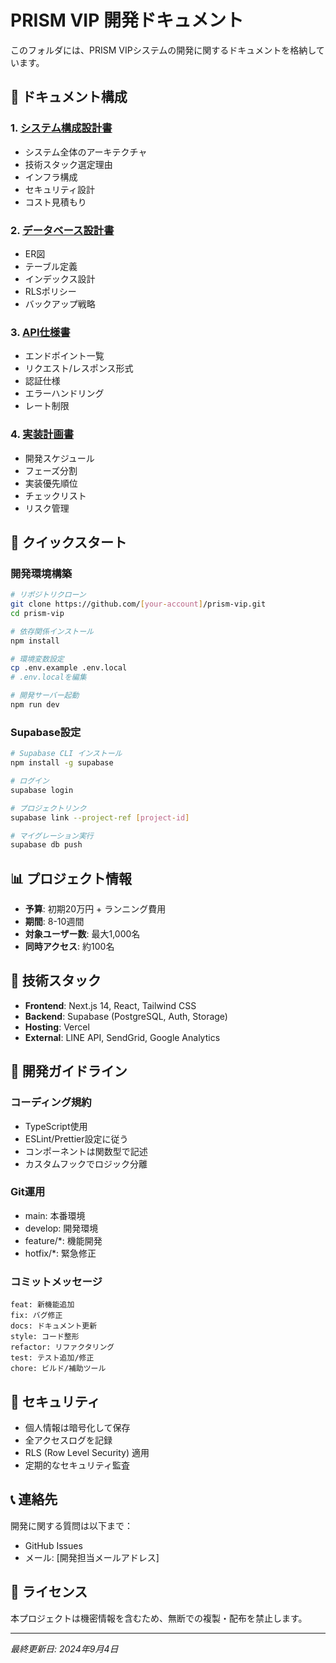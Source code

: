 # PRISM VIP 開発ドキュメント

このフォルダには、PRISM VIPシステムの開発に関するドキュメントを格納しています。

## 📁 ドキュメント構成

### 1. [システム構成設計書](./01_system_architecture.md)
- システム全体のアーキテクチャ
- 技術スタック選定理由
- インフラ構成
- セキュリティ設計
- コスト見積もり

### 2. [データベース設計書](./02_database_schema.md)
- ER図
- テーブル定義
- インデックス設計
- RLSポリシー
- バックアップ戦略

### 3. [API仕様書](./03_api_specification.md)
- エンドポイント一覧
- リクエスト/レスポンス形式
- 認証仕様
- エラーハンドリング
- レート制限

### 4. [実装計画書](./04_implementation_plan.md)
- 開発スケジュール
- フェーズ分割
- 実装優先順位
- チェックリスト
- リスク管理

## 🚀 クイックスタート

### 開発環境構築

```bash
# リポジトリクローン
git clone https://github.com/[your-account]/prism-vip.git
cd prism-vip

# 依存関係インストール
npm install

# 環境変数設定
cp .env.example .env.local
# .env.localを編集

# 開発サーバー起動
npm run dev
```

### Supabase設定

```bash
# Supabase CLI インストール
npm install -g supabase

# ログイン
supabase login

# プロジェクトリンク
supabase link --project-ref [project-id]

# マイグレーション実行
supabase db push
```

## 📊 プロジェクト情報

- **予算**: 初期20万円 + ランニング費用
- **期間**: 8-10週間
- **対象ユーザー数**: 最大1,000名
- **同時アクセス**: 約100名

## 🔧 技術スタック

- **Frontend**: Next.js 14, React, Tailwind CSS
- **Backend**: Supabase (PostgreSQL, Auth, Storage)
- **Hosting**: Vercel
- **External**: LINE API, SendGrid, Google Analytics

## 📝 開発ガイドライン

### コーディング規約
- TypeScript使用
- ESLint/Prettier設定に従う
- コンポーネントは関数型で記述
- カスタムフックでロジック分離

### Git運用
- main: 本番環境
- develop: 開発環境
- feature/*: 機能開発
- hotfix/*: 緊急修正

### コミットメッセージ
```
feat: 新機能追加
fix: バグ修正
docs: ドキュメント更新
style: コード整形
refactor: リファクタリング
test: テスト追加/修正
chore: ビルド/補助ツール
```

## 🔐 セキュリティ

- 個人情報は暗号化して保存
- 全アクセスログを記録
- RLS (Row Level Security) 適用
- 定期的なセキュリティ監査

## 📞 連絡先

開発に関する質問は以下まで：
- GitHub Issues
- メール: [開発担当メールアドレス]

## 📄 ライセンス

本プロジェクトは機密情報を含むため、無断での複製・配布を禁止します。

---
*最終更新日: 2024年9月4日*